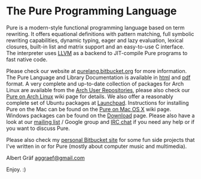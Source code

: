 # The Pure Programming Language

Pure is a modern-style functional programming language based on term
rewriting. It offers equational definitions with pattern matching, full
symbolic rewriting capabilities, dynamic typing, eager and lazy evaluation,
lexical closures, built-in list and matrix support and an easy-to-use C
interface. The interpreter uses [LLVM][0] as a backend to JIT-compile Pure
programs to fast native code.

Please check our website at [purelang.bitbucket.org][1] for more information.
The Pure Language and Library Documentation is available in [html][3] and
[pdf][4] format. A very complete and up-to-date collection of packages for
Arch Linux are available from the [Arch User Repositories][5], please also
check our [Pure on Arch Linux][6] wiki page for details. We also offer a
reasonably complete set of Ubuntu packages at [Launchpad][7]. Instructions for
installing Pure on the Mac can be found on the [Pure on Mac OS X][6b] wiki
page. Windows packages can be found on the [Download][2] page. Please also
have a look at our [mailing list][8] / Google group and [IRC chat][9] if you
need any help or if you want to discuss Pure.

Please also check my [personal Bitbucket site][10] for some fun side projects
that I've written in or for Pure (mostly about computer music and multimedia).

Albert Gräf <aggraef@gmail.com>

Enjoy. :)

[0]: http://llvm.org/
[1]: http://purelang.bitbucket.org/
[2]: https://bitbucket.org/purelang/pure-lang/downloads
[3]: http://puredocs.bitbucket.org/
[4]: http://puredocs.bitbucket.org/puredoc.pdf
[5]: https://aur.archlinux.org/packages/?SeB=m&K=pure-aur&PP=100
[6]: https://bitbucket.org/purelang/pure-lang/wiki/ArchPackaging
[6b]: https://bitbucket.org/purelang/pure-lang/wiki/PureOnMacOSX
[7]: https://launchpad.net/~dr-graef
[8]: http://groups.google.com/group/pure-lang
[9]: irc://irc.freenode.net/pure-lang
[10]: https://bitbucket.org/agraef/agraef.bitbucket.org